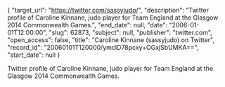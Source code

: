 {
  "target_url": "https://twitter.com/sassyjudo/", 
  "description": "Twitter profile of Caroline Kinnane, judo player for Team England at the Glasgow 2014 Commonwealth Games.", 
  "end_date": null, 
  "date": "2006-01-01T12:00:00", 
  "slug": 62873, 
  "subject": null, 
  "publisher": "twitter.com", 
  "open_access": false, 
  "title": "Caroline Kinnane (sassyjudo) on Twitter", 
  "record_id": "20060101T120000/ymcID78pcxy+OGxjSbUMKA==", 
  "start_date": null
}

Twitter profile of Caroline Kinnane, judo player for Team England at the Glasgow 2014 Commonwealth Games.
